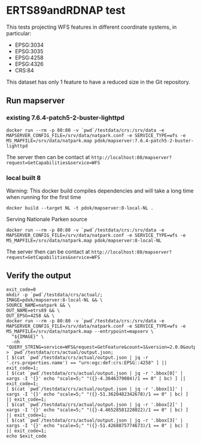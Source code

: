 # ERTS89andRDNAP test

This tests projecting WFS features in different coordinate systems, in particular:
- EPSG:3034
- EPSG:3035
- EPSG:4258
- EPSG:4326
- CRS:84

This dataset has only 1 feature to have a reduced size in the Git repository.

## Run mapserver

### existing 7.6.4-patch5-2-buster-lighttpd

```docker
docker run --rm -p 80:80 -v `pwd`/testdata/crs:/srv/data -e MAPSERVER_CONFIG_FILE=/srv/data/natpark.conf -e SERVICE_TYPE=wfs -e MS_MAPFILE=/srv/data/natpark.map pdok/mapserver:7.6.4-patch5-2-buster-lighttpd

```

The server then can be contact at `http://localhost:80/mapserver?request=GetCapabilities&service=WFS`

### local built 8

Warning: This docker build compiles dependencies and will take a long time when running for the first time
```docker
docker build --target NL -t pdok/mapserver:8-local-NL .
```

Serving Nationale Parken source

```docker
docker run --rm -p 80:80 -v `pwd`/testdata/crs:/srv/data -e MAPSERVER_CONFIG_FILE=/srv/data/natpark.conf -e SERVICE_TYPE=wfs -e MS_MAPFILE=/srv/data/natpark.map pdok/mapserver:8-local-NL
```

The server then can be contact at `http://localhost:80/mapserver?request=GetCapabilities&service=WFS`

## Verify the output


```shell
exit_code=0
mkdir -p `pwd`/testdata/crs/actual/;
IMAGE=pdok/mapserver:8-local-NL && \
SOURCE_NAME=natpark && \
OUT_NAME=etrs89 && \
OUT_EPSG=4258 && \
docker run --rm -p 80:80 -v `pwd`/testdata/crs:/srv/data -e MAPSERVER_CONFIG_FILE=/srv/data/natpark.conf -e SERVICE_TYPE=wfs -e MS_MAPFILE=/srv/data/natpark.map --entrypoint=mapserv \
  "${IMAGE}" \
  -nh "QUERY_STRING=service=WFS&request=GetFeature&count=1&version=2.0.0&outputFormat=application/json&typeName=nationaleparken&srsName=EPSG:${OUT_EPSG}" > `pwd`/testdata/crs/actual/output.json;
[ $(cat `pwd`/testdata/crs/actual/output.json | jq -r '.crs.properties.name') == "urn:ogc:def:crs:EPSG::4258" ] || exit_code=1;
[ $(cat `pwd`/testdata/crs/actual/output.json | jq -r '.bbox[0]' | xargs -I '{}' echo "scale=5;" "({}-4.3646379084)/1 == 0" | bc) ] || exit_code=1;
[ $(cat `pwd`/testdata/crs/actual/output.json | jq -r '.bbox[1]' | xargs -I '{}' echo "scale=5;" "({}-51.3620482342678)/1 == 0" | bc) ] || exit_code=1;
[ $(cat `pwd`/testdata/crs/actual/output.json | jq -r '.bbox[2]' | xargs -I '{}' echo "scale=5;" "({}-4.46528581228022)/1 == 0" | bc) ] || exit_code=1;
[ $(cat `pwd`/testdata/crs/actual/output.json | jq -r '.bbox[3]' | xargs -I '{}' echo "scale=5;" "({}-51.4268875774673)/1 == 0" | bc) ] || exit_code=1;
echo $exit_code
```
